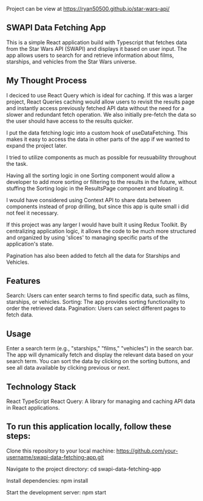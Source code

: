 Project can be view at https://ryan50500.github.io/star-wars-api/

## SWAPI Data Fetching App
This is a simple React application build with Typescript that fetches data from the Star Wars API (SWAPI) and displays it based on user input. The app allows users to search for and retrieve information about films, starships, and vehicles from the Star Wars universe.


## My Thought Process
I deciced to use React Query which is ideal for caching. If this was a larger project, React Queries caching would allow users to revisit the results page and instantly access previously fetched API data without the need for a slower and redundant fetch operation. We also initially pre-fetch the data so the user should have access to the results quicker.

I put the data fetching logic into a custom hook of useDataFetching. This makes it easy to access the data in other parts of the app if we wanted to expand the project later.

I tried to utilize components as much as possible for reusuability throughout the task.

Having all the sorting logic in one Sorting component would allow a developer to add more sorting or filtering to the results in the future, without stuffing the Sorting logic in the ResultsPage component and bloating it.

I would have considered using Context API to share data between components instead of prop  drilling, but since this app is quite small i did not feel it necessary.

If this project was any larger I would have built it using Redux Toolkit. By centralizing application logic, it allows the code to be much more structured and organized by using 'slices' to managing specific parts of the application's state.

Pagination has also been added to fetch all the data for Starships and Vehicles.


## Features
Search: Users can enter search terms to find specific data, such as films, starships, or vehicles.
Sorting: The app provides sorting functionality to order the retrieved data.
Pagination: Users can select different pages to fetch data.


## Usage
Enter a search term (e.g., "starships," "films," "vehicles") in the search bar.
The app will dynamically fetch and display the relevant data based on your search term.
You can sort the data by clicking on the sorting buttons, and see all data available by clicking previous or next.


## Technology Stack
React
TypeScript 
React Query: A library for managing and caching API data in React applications.



## To run this application locally, follow these steps:

Clone this repository to your local machine:
https://github.com/your-username/swapi-data-fetching-app.git

Navigate to the project directory:
cd swapi-data-fetching-app

Install dependencies:
npm install

Start the development server:
npm start